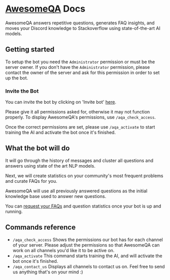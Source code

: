 # [AwesomeQA](https://home.awesomeqa.xyz) Docs

AwesomeQA answers repetitive questions, generates FAQ insights, and moves your Discord knowledge to Stackoverflow using state-of-the-art AI models.

## Getting started
To setup the bot you need the `Administrator` permission or must be the server owner. If you don't have the `Administrator` permission, please contact the owner of the server and ask for this permission in order to set up the bot.

### Invite the Bot
You can invite the bot by clicking on 'Invite bot' [here](https://home.awesomeqa.xyz). 

Please give it all permissions asked for, otherwise it may not function properly. 
To display AwesomeQA's permissions, use `/aqa_check_access`.

Once the correct permissions are set, please use `/aqa_activate` to start training the AI and activate the bot once it's finished.


## What the bot will do
It will go through the history of messages and cluster all questions and answers using state of the art NLP models.

Next, we will create statistics on your community's most frequent problems and curate FAQs for you.

AwesomeQA will use all previously answered questions as the initial knowledge base used to answer new questions.

You can [request your FAQs](mailto:hi@awesomeqa.xyz) and question statistics once your bot is up and running.


## Commands reference
- `/aqa_check_access`
    Shows the permissions our bot has for each channel of your server.
    Please adjust the permissions so that AwesomeQA can work on all channels you'd like it to be active on.
- `/aqa_activate`
    This command starts training the AI, and will activate the bot once it's finished.
- `/aqa_contact_us`
    Displays all channels to contact us on. Feel free to send us anything that's on your mind :)
